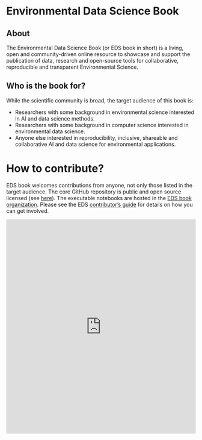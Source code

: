 # Environmental Data Science Book 

## About
The Environmental Data Science Book (or EDS book in short) is a living, open and community-driven online resource to showcase and support the publication of data, research and open-source tools for collaborative, reproducible and transparent Environmental Science.

## Who is the book for?
While the scientific community is broad, the target audience of this book is:
* Researchers with some background in environmental science interested in AI and data science methods.
* Researchers with some background in computer science interested in environmental data science.  
* Anyone else interested in reproducibility, inclusive, shareable and collaborative AI and data science for environmental applications.

# How to contribute?
EDS book welcomes contributions from anyone, not only those listed in the target audience.
The core GitHub repository is public and open source licensed (see [here](https://github.com/alan-turing-institute/environmental-ds-book)). 
The executable notebooks are hosted in the [EDS book organization](https://github.com/Environmental-DS-Book). 
Please see the EDS [contributor’s guide](https://github.com/alan-turing-institute/environmental-ds-book/blob/master/CONTRIBUTING.md) for details on how you can get involved.

<style>
.responsive-wrap iframe{ max-width: 100%;}
</style>
<div class="responsive-wrap">
<!-- this is the embed code provided by Google -->
  <iframe src="https://docs.google.com/presentation/d/1IdKnE5jRPR3rPaKkzUtw-5YaUhpsgjsonRlt05d8SgQ/embed?start=false&loop=false&delayms=3000" frameborder="0" width="960" height="569" allowfullscreen="true" mozallowfullscreen="true" webkitallowfullscreen="true"></iframe>
<!-- Google embed ends -->
</div>